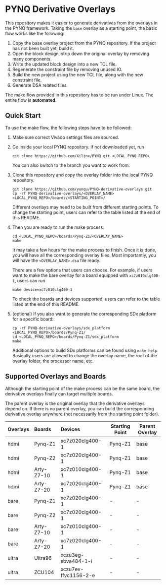 # PYNQ Derivative Overlays

This repository makes it easier to generate derivatives from the overlays 
in the PYNQ framework. Taking the `base` overlay as a starting point,
the basic flow works like the following:

1. Copy the base overlay project from the PYNQ repository. If the project has not been built yet, build it.
2. Open the block design, strip down the original overlay by removing many components.
3. Write the updated block design into a new TCL file.
4. Regenerate the constraint file by removing unused IO.
5. Build the new project using the new TCL file, along with the new constraint file.
6. Generate DSA related files.

The make flow provided in this repository has to be run under Linux. 
The entire flow is **automated**.

## Quick Start

To use the make flow, the following steps have to be followed:

1. Make sure correct Vivado settings files are sourced. 
2. Go inside your local PYNQ repository. If not downloaded yet, run

	```shell
	git clone https://github.com/Xilinx/PYNQ.git <LOCAL_PYNQ_REPO>
	```

	You can also switch to the branch you want to work from. 

3. Clone this repository and copy the overlay folder into the local PYNQ repository.

    ```shell
	git clone https://github.com/yunqu/PYNQ-derivative-overlays.git
    cp -rf PYNQ-derivative-overlays/<OVERLAY_NAME> <LOCAL_PYNQ_REPO>/boards/<STARTING_POINT>/
    ```
    
    Different overlays may need to be built from different starting points. 
    To change the starting point, users can refer to the table listed at the end of 
    this README.

4. Then you are ready to run the make process.

	```shell
    cd <LOCAL_PYNQ_REPO>/boards/Pynq-Z1/<OVERLAY_NAME>
	make
	```

	It may take a few hours for the make process to finish. Once it is done,
	you will have all the corresponding overlay files. Most importantly,
    you will have the `<OVERLAY_NAME>.dsa` file ready.
    
    There are a few options that users can choose. For example, if users want 
    to make the bare overlay for a board equipped with `xc7z010clg400-1`, users can run
    
    ```shell
    make device=xc7z010clg400-1
    ```
    To check the boards and devices supported, users can refer to the table 
    listed at the end of this README.

5. (optional) If you also want to generate the corresponding SDx platform for a specific board:
	```shell
    cp -rf PYNQ-derivative-overlays/sdx_platform <LOCAL_PYNQ_REPO>/boards/Pynq-Z1/
    cd <LOCAL_PYNQ_REPO>/boards/Pynq-Z1/sdx_platform
    make
    ```
    Additional options to build SDx platforms can be found using `make help`. 
    Basically users are allowed to change the overlay name, 
    the root of the overlay folder, the processor name, etc.


## Supported Overlays and Boards

Although the starting point of the make process can be the same board, 
the derivative overlays finally can target multiple boards.

The parent overlay is the original overlay that the derivative overlays
depend on. If there is no parent overlay, you can build the corresponding 
derivative overlay anywhere (not necessarily from the starting point folder).

| Overlays        | Boards           | Devices              | Starting Point | Parent Overlay |
|:--------------- |:-----------------|:---------------------|----------------|----------------|
| hdmi            | Pynq-Z1          | xc7z020clg400-1      | Pynq-Z1        | base           |
| hdmi            | Pynq-Z2          | xc7z020clg400-1      | Pynq-Z1        | base           |
| hdmi            | Arty-Z7-10       | xc7z010clg400-1      | Pynq-Z1        | base           |
| hdmi            | Arty-Z7-20       | xc7z020clg400-1      | Pynq-Z1        | base           |
| bare            | Pynq-Z1          | xc7z020clg400-1      | -              | -              |
| bare            | Pynq-Z2          | xc7z020clg400-1      | -              | -              |
| bare            | Arty-Z7-10       | xc7z010clg400-1      | -              | -              |
| bare            | Arty-Z7-20       | xc7z020clg400-1      | -              | -              |
| ultra           | Ultra96          | xczu3eg-sbva484-1-i  | -              | -              |
| ultra           | ZCU104           | xczu7ev-ffvc1156-2-e | -              | -              |
